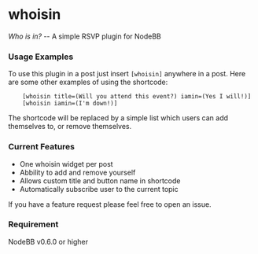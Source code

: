 whoisin
=======

*Who is in?* -- A simple RSVP plugin for NodeBB

### Usage Examples

To use this plugin in a post just insert `[whoisin]` anywhere in a post. Here are some other examples of using the shortcode:

```
    [whoisin title=(Will you attend this event?) iamin=(Yes I will!)]
    [whoisin iamin=(I'm down!)]
```

The shortcode will be replaced by a simple list which users can add themselves to, or remove themselves.

### Current Features

* One whoisin widget per post
* Abbility to add and remove yourself
* Allows custom title and button name in shortcode
* Automatically subscribe user to the current topic

If you have a feature request please feel free to open an issue.

### Requirement
NodeBB v0.6.0 or higher
